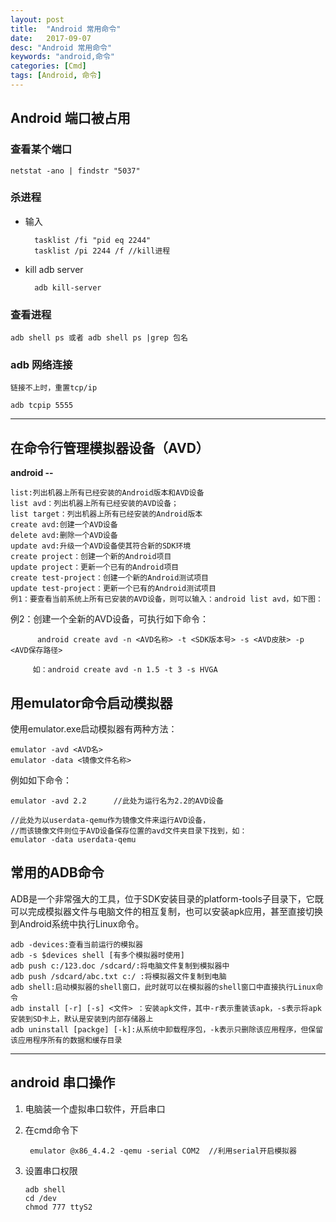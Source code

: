 ```yaml
---
layout: post
title:  "Android 常用命令"
date:   2017-09-07
desc: "Android 常用命令"
keywords: "android,命令"
categories: [Cmd]
tags: [Android, 命令]
---
```



## Android 端口被占用

### 查看某个端口

    netstat -ano | findstr "5037" 
    
### 杀进程

* 输入
    
        tasklist /fi "pid eq 2244"
        tasklist /pi 2244 /f //kill进程
            
* kill adb server

        adb kill-server


### 查看进程

    adb shell ps 或者 adb shell ps |grep 包名

### adb 网络连接

	链接不上时，重置tcp/ip

	adb tcpip 5555

---

## 在命令行管理模拟器设备（AVD） 

**android --**

	list:列出机器上所有已经安装的Android版本和AVD设备
	list avd：列出机器上所有已经安装的AVD设备；
	list target：列出机器上所有已经安装的Android版本
	create avd:创建一个AVD设备
	delete avd:删除一个AVD设备
	update avd:升级一个AVD设备使其符合新的SDK环境
	create project：创建一个新的Android项目
	update project：更新一个已有的Android项目
	create test-project：创建一个新的Android测试项目
	update test-project：更新一个已有的Android测试项目
    例1：要查看当前系统上所有已安装的AVD设备，则可以输入：android list avd，如下图：

   例2：创建一个全新的AVD设备，可执行如下命令：

          android create avd -n <AVD名称> -t <SDK版本号> -s <AVD皮肤> -p <AVD保存路径>

         如：android create avd -n 1.5 -t 3 -s HVGA

## 用emulator命令启动模拟器

使用emulator.exe启动模拟器有两种方法：

    emulator -avd <AVD名>
    emulator -data <镜像文件名称>
    
例如如下命令：

    emulator -avd 2.2      //此处为运行名为2.2的AVD设备

    //此处为以userdata-qemu作为镜像文件来运行AVD设备，
    //而该镜像文件则位于AVD设备保存位置的avd文件夹目录下找到，如：
    emulator -data userdata-qemu  
   
## 常用的ADB命令

 ADB是一个非常强大的工具，位于SDK安装目录的platform-tools子目录下，它既可以完成模拟器文件与电脑文件的相互复制，也可以安装apk应用，甚至直接切换到Android系统中执行Linux命令。

	adb -devices:查看当前运行的模拟器
	adb -s $devices shell [有多个模拟器时使用]
	adb push c:/123.doc /sdcard/:将电脑文件复制到模拟器中
	adb push /sdcard/abc.txt c:/ :将模拟器文件复制到电脑
	adb shell:启动模拟器的shell窗口，此时就可以在模拟器的shell窗口中直接执行Linux命令
	adb install [-r] [-s] <文件> ：安装apk文件，其中-r表示重装该apk，-s表示将apk安装到SD卡上，默认是安装到内部存储器上
	adb uninstall [packge] [-k]:从系统中卸载程序包，-k表示只删除该应用程序，但保留该应用程序所有的数据和缓存目录
 
 ---

## android 串口操作

1. 电脑装一个虚拟串口软件，开启串口

2. 在cmd命令下

		emulator @x86_4.4.2 -qemu -serial COM2	//利用serial开启模拟器

3. 	设置串口权限

		adb shell 
		cd /dev
		chmod 777 ttyS2
